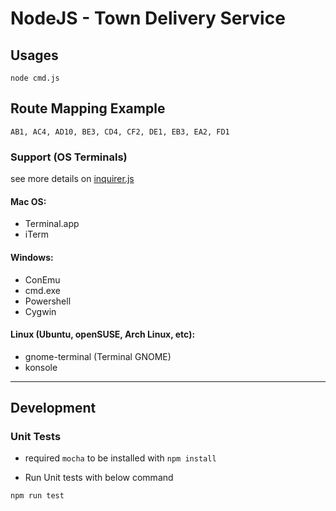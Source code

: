 # NodeJS - Town Delivery Service

## Usages
```
node cmd.js
```

## Route Mapping Example
```
AB1, AC4, AD10, BE3, CD4, CF2, DE1, EB3, EA2, FD1
```

### Support (OS Terminals)
see more details on [inquirer.js](https://github.com/SBoudrias/Inquirer.js)

#### Mac OS:
- Terminal.app
- iTerm

#### Windows:
- ConEmu
- cmd.exe
- Powershell
- Cygwin

#### Linux (Ubuntu, openSUSE, Arch Linux, etc):
- gnome-terminal (Terminal GNOME)
- konsole

--- 

## Development
### Unit Tests
- required `mocha` to be installed with `npm install`

- Run Unit tests with below command
```
npm run test
```